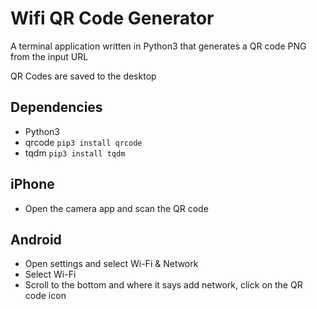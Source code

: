 # Wifi QR Code Generator

A terminal application written in Python3 that generates a QR code PNG from the 
input URL

QR Codes are saved to the desktop

## Dependencies

* Python3
* qrcode `pip3 install qrcode`
* tqdm `pip3 install tqdm`

## iPhone

* Open the camera app and scan the QR code

## Android

* Open settings and select Wi-Fi & Network
* Select Wi-Fi
* Scroll to the bottom and where it says add network, click on the QR code icon

